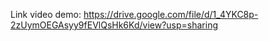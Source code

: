 Link video demo: https://drive.google.com/file/d/1_4YKC8p-2zUymOEGAsyy9fEVlQsHk6Kd/view?usp=sharing
